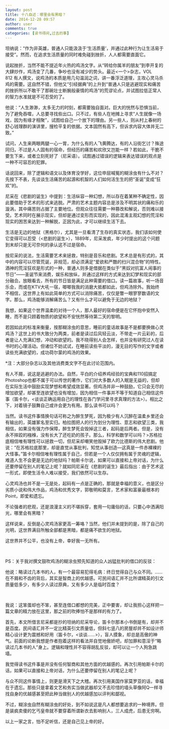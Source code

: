 ```yaml
---
layout: post
title: 十八自述：哪里会有黑暗？
date: 2014-12-28 09:57
author: user
comments: true
categories: [读书得间,过去的事]
---
```

坦纳说：“作为非英雄，普通人只能汲汲于‘生活质量’，并通过此种行为让生活易于接受”。然而，在追求生活质量的同时难免碰到挫折，人人都需要直面它。

说起挫折，当然不能不提近年火热的鸡汤文字。从“转给你属羊的朋友”到李开复的大肆炒作，鸡汤变了几番，争吵也没有减少的势头。最近<一个>杂志，VOL 812 有人撰文，说鸡汤的本质是用几句温润之词，讲一番浮泛道理，主攻心灵马杀鸡的需要。这自然不错，但他又“引经据典”的上升到“普通人只是逃避现实和痛苦的挫折所以不敢干了那碗壮士断腕般豪情的鸡汤”的荒谬论点，并试图拉低正常人的智力水准就是不可忍受的了。

他说：“人生渺渺，太多无力的时刻，都需要独自面对。巨大的恍然与恐惧当前，为了避免吞噬，人总要寻找些出口。只不过，有些人在地摊上寻求“人生就像一场戏，因为有缘才相聚”，试图给自己一个放下的理由。另一些人，则从村上春树的舒心钱理群的演讲里，搜检平复的依据。文本固然有高下，但诉求内容大体并无二致。”

试问，人生来两眼两腿一心一胃，为什么有的人飞黄腾达，有的人沿街乞讨？殊途同归，不过是人人固有的宿命，但经历的痛苦和欢欣又岂能一样？若如此，干脆不要生下来，或者立刻死好了（尼采语）。试图通过错误的逻辑来表达错误的观点是一种不可容忍的犯罪。

话说回来，除了逻辑和语文以及体育没学好，这位申屈喊冤的糊涂虫有什么不对？先按下不表，先谈谈生活痛苦的起源和机智的人们如何活生生的把“圣诞”变成“狂欢”的。

尼采在《悲剧的诞生》中提到：生活纵容一种幻想，所以存在着某种不确定性，因此要借助于艺术的形式来逃脱。严肃的艺术主题内容总是涉及不明其状的痛和乐的漩涡，其中痛苦则占据了主要地位。但观众往往需要一种篡改和解说，否则难以接受。艺术同时在展示现实，但却是通过变形而实现的，因此混淆主观幻想的荒淫和现实的困苦来达到一种解脱，正因为此，才可以继续生活下去。

生活是无边的地狱（黑格尔），尤其是一旦看清了生存的真实状态，我们该如何使它变得可以忍受（&lt;悲剧的诞生&gt;），1889年，尼采发疯，年少时提出的这个问题到末却只是无可奈何的承认这不过是宿命。

按尼采的说法，生活需要艺术来拯救，特别是音乐和悲剧。艺术总是有形式的，其中的内容可以尽管荒诞，非规范，却必须满足“爱欲和严酷的扫兴混合物”的特性。酒神的荒淫狂欢是形式的一种，普通人则多是借据在类似于“黑奴对抗富人闹事的节日”——圣诞节来消费，娱乐和放纵，并通过这样的方式来达到幻梦和现实的部分融合。放眼看去，所有的节日皆是满足此种需要的借口。读一篇故事，听一场音乐会，而或在KTV大吼一宿，唧唧我我的消磨大抵都如此，但鸡汤除外。我始终不相信，这世界上有如此简单的方式可以消除痛苦，仅仅是瞥一眼寥寥数语的文字。那么，鸡汤能够消解痛苦么？又有什么才可以避免于无边的地狱？

我想，如果这个世界温柔的对待一个人，那人最好的宿命便是在它怀抱中安然入睡，而不是只顾着物质的欲望和不安恍然等待第二天的黎明。

若因如此的标准来衡量，按那糊涂虫的意思，睡前的童话故事是不是都要换做心灵鸡汤？这世上的书大致分为两类，前者是读过后风轻云淡，不带走一片云彩的，后者是让人充满幻想，冲动和欲望的。我不晓得别人会怎样，也并没有研究过人在读书时的心理活动。但诸位不妨试试，在睡前读些平淡的，漫无目的写作的文字或者读些充满欲望的，成功荷尔蒙的鸡汤的效果。

*注：大部分杂志以及其他消费类文字不在此讨论范围内。

有人不屑，说这是逃避的办法。自然，平白的介绍养鸡经验的宝典和110招搞定Photoshop也都不属于可以传世的著作，它们对大多数人的入眠是无益的，但却在实际生活中鼓励实现梦想和希望成效显著。但鸡汤并非一种鼓励，它只会无尽的增加欲望，却甚至连欲望也没有增加，因为相信一件事并不等于知道自己相信这件事（笛卡尔，<谈谈正确运用自己的理性在各门学问里寻求真理的方法>）。相比之下，对着镜子鼓舞自己或许会更为有用。那么读书可以吗？ 

当然。读书这件事情换句话可称之为醉生梦死，因为极少有人沉醉在温柔乡里还会有输出的，英雄冢名至实归。柏拉图把人的行为划分为理性、意志和欲望三类，我相信，如果没有强力作保障，醉生梦死会毁掉这三者，起码是后两者。但是，没有永不摔跤的襁褓，没有长大了还吃奶的孩子。那么，科学和数学可以吗？>苏格拉底相信唯有理性可以拯救一切，但尼采却嘲笑他毁掉了欧力比德斯的伟大悲剧。他说：“在苏格拉底那里，却是直觉从事批判，知觉从事创造—这真是一件赤裸裸的大怪事。”笛卡尔相信唯有理性属于自己，但若是一个人仅仅拥有属于灵魂的逻辑，难道人生不会更是无边的地狱吗？帕斯卡尔说，如果可以直接和上帝对话，为什么还要停留在别人的笔记上呢？就如同尼采在《悲剧的诞生》最后指出：由于艺术这一形式，即使生活令人难以接受，我们依然可以生存。 

心灵鸡汤也并不是一无是处，起码有一点是正确的，那就是幸福的意义，也是区分劣质小说和伟大作品，鸡汤和优秀文字，郭敬明和莫言，艺术家和富豪最根本的Point，即爱和遗忘。

不论强者的悲观，还是浪漫主义的不堪拆穿，套用一句庸俗的话，只要心中洒满阳光，哪里会有黑暗？

这样说来，反倒是心灵鸡汤家更高一筹咯？当然，他们并未提到的是，除了自己的光明，这世界满目所触全部都是黑暗，都是痛不欲生的地狱。

这世界并不公平，也没有上帝，幸好我一无所有。

&nbsp;

PS：关于我对撰文鼓吹鸡汤的糊涂虫预先知道的众人凶猛批判的借口的反驳：

他说：略读过几本书的人，有一个最容易犯得毛病：终日觉得自己与众不同。……在不屑和不齿的背后，其实是智商上的优越感。可民间语汇并不比所谓精英的引文质量低多少，有多少人读过原典，又有多少人是临时百度？

&nbsp;

我说：这笨蛋却也不笨，甚至连借口都想的完美，正中要害，却让我担心这样把一篇文章的精力放在这里，那之前的吹捧怕不是那样的有力了。

首先，本文所借言尼采都是抄的坦纳的尼采导论，笛卡尔那本小书倒是有，却并不是百度。民间语汇并不一定比精英引文质量低，但斜七竖八的房屋却并不如设计师精心设计更为震撼和好用（笛卡尔，&lt;谈谈……&gt;），盲人摸象，却总是高傲的神气。前面的论断我想是作者抱着这样的看法并自觉地傲娇吧，却加罪和意淫于“略读过几本书的人”身上。逻辑和理性并不容得胡乱反驳，却可以让一个人狗急跳墙。

我觉得读书这件事是并没有任何智商和其他方面的优越感的。再次引用帕斯卡尔的话，如果可以直接和上帝对话，为什么还要停留在别人的笔记上呢？

与众不同这件事情上，则更是滑天下之大稽。再次引用美国作家莫罗亚的话，幸福在于遗忘。那些只是拿着文艺和务实当做武器却又不去珍惜的墙头草像阿Q一样寻找自身的优越感甚至把此种当做别人的优越感加以评判和鄙视。

不过，糊涂虫自然有糊涂虫的好处，到不如说这是凡人都想要追求的一种境界。但是装疯卖傻的乞丐皇帝就不要穿着所谓新衣去影响别人，三人成虎，后患无穷啊。

以上一家之言，怕不足听信，还是自己见上帝的好。
